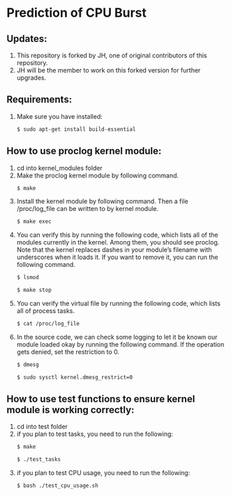 # Prediction of CPU Burst

## Updates:
1. This repository is forked by JH, one of original contributors of this repository.
2. JH will be the member to work on this forked version for further upgrades. 

## Requirements:
1. Make sure you have installed:
	```sh
	$ sudo apt-get install build-essential
	```

## How to use proclog kernel module:
1. cd into kernel_modules folder
2. Make the proclog kernel module by following command.
   ```sh
   $ make
   ```
3. Install the kernel module by following command. Then a file /proc/log_file can be written to by kernel module.
   ```sh
   $ make exec
   ```  
4. You can verify this by running the following code, which lists all of the modules currently in the kernel. Among them, you should see proclog. Note that the kernel replaces dashes in your module’s filename with underscores when it loads it. If you want to remove it, you can run the following command. 
   ```sh
   $ lsmod
   ```
   ```sh
   $ make stop
   ```
5. You can verify the virtual file by running the following code, which lists all of process tasks.
   ```sh
   $ cat /proc/log_file
   ```
6. In the source code, we can check some logging to let it be known our module loaded okay by running the following command. If the operation gets denied, set the restriction to 0.  
   ```sh
   $ dmesg 
   ```
   ```sh
   $ sudo sysctl kernel.dmesg_restrict=0
   ```

## How to use test functions to ensure kernel module is working correctly:
1. cd into test folder
2. if you plan to test tasks, you need to run the following:
   ```sh
   $ make
   ```
   ```sh
   $ ./test_tasks
   ```
3. if you plan to test CPU usage, you need to run the following:
   ```sh
   $ bash ./test_cpu_usage.sh
   ``` 